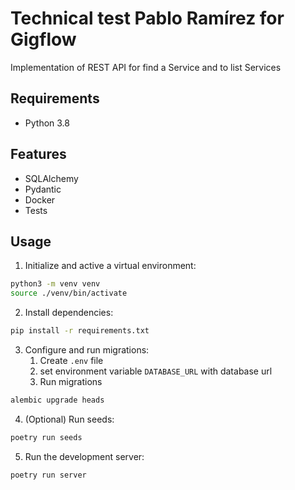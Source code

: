 # Technical test Pablo Ramírez for Gigflow

Implementation of REST API for find a Service and to list Services

## Requirements
- Python 3.8

## Features
- SQLAlchemy
- Pydantic
- Docker
- Tests

## Usage

1. Initialize and active a virtual environment:
```bash
python3 -m venv venv
source ./venv/bin/activate
```

2. Install dependencies:
```bash
pip install -r requirements.txt
```

3. Configure and run migrations:
   1. Create `.env` file  
   2. set environment variable `DATABASE_URL` with database url
   3. Run migrations
```bash
alembic upgrade heads
```

4. (Optional) Run seeds:
```bash
poetry run seeds
```

5. Run the development server:
```bash
poetry run server
```